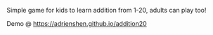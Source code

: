 Simple game for kids to learn addition from 1-20, adults can play too!

Demo @ https://adrienshen.github.io/addition20